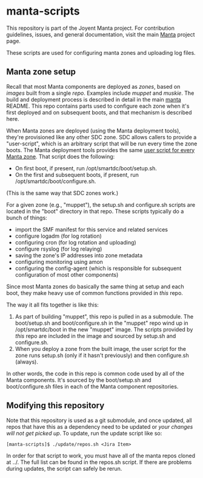 <!--
    This Source Code Form is subject to the terms of the Mozilla Public
    License, v. 2.0. If a copy of the MPL was not distributed with this
    file, You can obtain one at http://mozilla.org/MPL/2.0/.
-->

<!--
    Copyright (c) 2015, Joyent, Inc.
-->

# manta-scripts

This repository is part of the Joyent Manta project.  For contribution
guidelines, issues, and general documentation, visit the main
[Manta](http://github.com/joyent/manta) project page.

These scripts are used for configuring manta zones and uploading log files.

## Manta zone setup

Recall that most Manta components are deployed as *zones*, based on *images*
built from a single *repo*.  Examples include *muppet* and *muskie*.  The build
and deployment process is described in detail in the main
[manta](https://github.com/joyent/manta) README.  This repo contains parts used
to configure each zone when it's first deployed and on subsequent boots, and
that mechanism is described here.

When Manta zones are deployed (using the Manta deployment tools), they're
provisioned like any other SDC zone.  SDC allows callers to provide a
"user-script", which is an arbitrary script that will be run every time the zone
boots.  The Manta deployment tools provides the same [user script for every
Manta
zone](https://github.com/joyent/sdc-manta/blob/master/scripts/user-script.sh).
That script does the following:

* On first boot, if present, run /opt/smartdc/boot/setup.sh.
* On the first and subsequent boots, if present, run
  /opt/smartdc/boot/configure.sh.

(This is the same way that SDC zones work.)

For a given zone (e.g., "muppet"), the setup.sh and configure.sh scripts are
located in the "boot" directory in that repo.  These scripts typically do a
bunch of things:

* import the SMF manifest for this service and related services
* configure logadm (for log rotation)
* configuring cron (for log rotation and uploading)
* configure rsyslog (for log relaying)
* saving the zone's IP addresses into zone metadata
* configuring monitoring using amon
* configuring the config-agent (which is responsible for subsequent
  configuration of most other components)

Since most Manta zones do basically the same thing at setup and each boot, they
make heavy use of common functions provided in *this* repo.

The way it all fits together is like this:

1. As part of building "muppet", this repo is pulled in as a submodule.  The
   boot/setup.sh and boot/configure.sh in the "muppet" repo wind up in
   /opt/smartdc/boot in the new "muppet" image.  The scripts provided by *this*
   repo are included in the image and sourced by setup.sh and configure.sh.
2. When you deploy a zone from the built image, the user script for the zone
   runs setup.sh (only if it hasn't previously) and then configure.sh (always).

In other words, the code in this repo is common code used by all of the Manta
components.  It's sourced by the boot/setup.sh and boot/configure.sh files in
each of the Manta component repositories.


## Modifying this repository

Note that this repository is used as a git submodule, and once updated, all
repos that have this as a dependency need to be updated or *your changes will
not get picked up*.  To update, run the update script like so:

    [manta-scripts]$ ./update/repos.sh <Jira Item>

In order for that script to work, you must have all of the manta repos cloned at
../.  The full list can be found in the repos.sh script.  If there are problems
during updates, the script can safely be rerun.
